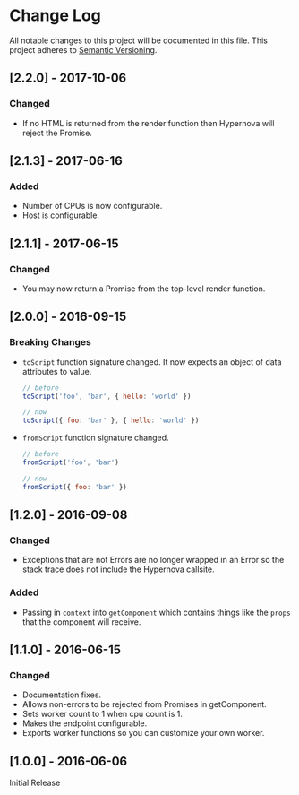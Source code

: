 # Change Log

All notable changes to this project will be documented in this file.
This project adheres to [Semantic Versioning](http://semver.org/).

## [2.2.0] - 2017-10-06

### Changed

- If no HTML is returned from the render function then Hypernova will reject the Promise.

## [2.1.3] - 2017-06-16

### Added

- Number of CPUs is now configurable.
- Host is configurable.


## [2.1.1] - 2017-06-15

### Changed

- You may now return a Promise from the top-level render function.


## [2.0.0] - 2016-09-15

### Breaking Changes

- `toScript` function signature changed. It now expects an object of data attributes to value.

  ```js
  // before
  toScript('foo', 'bar', { hello: 'world' })

  // now
  toScript({ foo: 'bar' }, { hello: 'world' })
  ```

- `fromScript` function signature changed.

  ```js
  // before
  fromScript('foo', 'bar')

  // now
  fromScript({ foo: 'bar' })
  ```

## [1.2.0] - 2016-09-08

### Changed

- Exceptions that are not Errors are no longer wrapped in an Error so the stack trace does not
  include the Hypernova callsite.

### Added

- Passing in `context` into `getComponent` which contains things like the `props` that the
  component will receive.

## [1.1.0] - 2016-06-15

### Changed

- Documentation fixes.
- Allows non-errors to be rejected from Promises in getComponent.
- Sets worker count to 1 when cpu count is 1.
- Makes the endpoint configurable.
- Exports worker functions so you can customize your own worker.

## [1.0.0] - 2016-06-06

Initial Release
